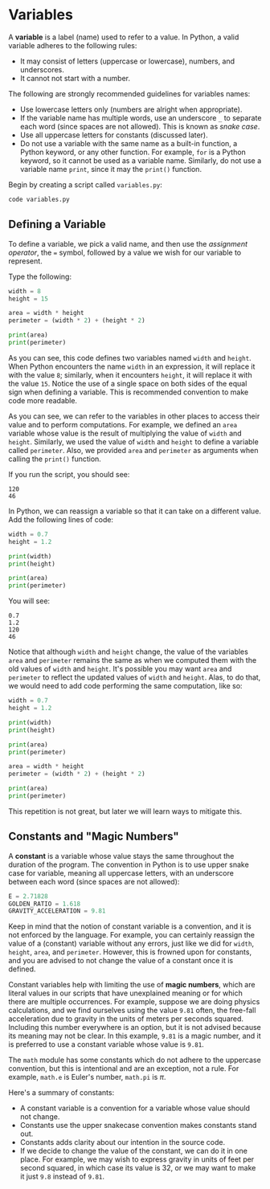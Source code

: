 # Variables

A **variable** is a label (name) used to refer to a value. In Python,
a valid variable adheres to the following rules:

- It may consist of letters (uppercase or lowercase), numbers, and underscores.
- It cannot not start with a number.

The following are strongly recommended guidelines for variables names:

- Use lowercase letters only (numbers are alright when appropriate).
- If the variable name has multiple words, use an underscore `_` to
separate each word (since spaces are not allowed). This is known as
*snake case*.
- Use all uppercase letters for constants (discussed later).
- Do not use a variable with the same name as a built-in function,
a Python keyword, or any other function. For example, `for` is a Python
keyword, so it cannot be used as a variable name. Similarly, do not
use a variable name `print`, since it may the `print()`
function.

Begin by creating a script called `variables.py`:

```bash
code variables.py
```

## Defining a Variable

To define a variable, we pick a valid name, and then use the
*assignment operator*, the `=` symbol, followed by a value we wish
for our variable to represent.

Type the following:

```python
width = 8
height = 15

area = width * height
perimeter = (width * 2) + (height * 2)

print(area)
print(perimeter)
```

As you can see, this code defines two variables named `width` and `height`.
When Python encounters the name `width` in an expression, it will replace
it with the value `8`; similarly, when it encounters `height`, it will replace
it with the value `15`. Notice the use of a single space on both sides of the
equal sign when defining a variable. This is recommended convention to make code
more readable.

As you can see, we can refer to the variables in other places to access their
value and to perform computations. For example, we defined an `area` variable
whose value is the result of multiplying the value of `width` and `height`.
Similarly, we used the value of `width` and `height` to define a variable called
`perimeter`. Also, we provided `area` and `perimeter` as arguments
when calling the `print()` function.

If you run the script, you should see:

```text
120
46
```

In Python, we can reassign a variable so that it can take on a different value.
Add the following lines of code:

```python
width = 0.7
height = 1.2

print(width)
print(height)

print(area)
print(perimeter)
```

You will see:

```text
0.7
1.2
120
46
```

Notice that although `width` and `height` change, the value of the variables
`area` and `perimeter` remains the same as when we computed them with
the old values of `width` and `height`. It's possible you may want
`area` and `perimeter` to reflect the updated values of `width` and `height`.
Alas, to do that, we would need to add code performing the same computation,
like so:

```python
width = 0.7
height = 1.2

print(width)
print(height)

print(area)
print(perimeter)

area = width * height
perimeter = (width * 2) + (height * 2)

print(area)
print(perimeter)
```

This repetition is not great, but  later we will learn ways to mitigate this.

## Constants and "Magic Numbers"

A **constant** is a variable whose value stays the same throughout the
duration of the program. The convention in Python is to use upper snake
case for variable, meaning all uppercase letters, with an underscore between
each word (since spaces are not allowed):

```python
E = 2.71828
GOLDEN_RATIO = 1.618
GRAVITY_ACCELERATION = 9.81
```

Keep in mind that the notion of constant variable is a convention, and
it is not enforced by the language. For example, you can certainly
reassign the value of a (constant) variable without any errors,
just like we did for `width`, `height`, `area`, and `perimeter`.
However, this is frowned upon for constants, and you are advised to not
change the value of a constant once it is defined.

Constant variables help with limiting the use of **magic numbers**,
which are literal values in our scripts that have unexplained meaning or for
which there are multiple occurrences. For example, suppose we are doing
physics calculations, and we find ourselves using the value `9.81` often, the
free-fall acceleration due to gravity in the units of meters per seconds squared.
Including this number everywhere is an option, but it is not advised because its
meaning may not be clear. In this example, `9.81` is a magic number, and it is
preferred to use a constant variable whose value is  `9.81`.

The `math` module has some constants which do not adhere to the uppercase
convention, but this is intentional and are an exception, not a rule.
For example, `math.e` is Euler's number, `math.pi` is $\pi$.

Here's a summary of constants:

- A constant variable is a convention for a variable whose value should not change.
- Constants use the upper snakecase convention makes constants stand out.
- Constants adds clarity about our intention in the source code.
- If we decide to change the value of the constant, we can do it in one place.
For example, we may wish to express gravity in units of feet per second squared,
in which case its value is 32, or we may want to make it just `9.8` instead of `9.81`.
